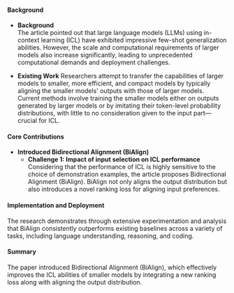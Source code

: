 #### Background
- **Background**       
The article pointed out that large language models (LLMs) using in-context learning (ICL) have exhibited impressive few-shot generalization abilities. However, the scale and computational requirements of larger models also increase significantly, leading to unprecedented computational demands and deployment challenges.

- **Existing Work**
Researchers attempt to transfer the capabilities of larger models to smaller, more efficient, and compact models by typically aligning the smaller models' outputs with those of larger models. Current methods involve training the smaller models either on outputs generated by larger models or by imitating their token-level probability distributions, with little to no consideration given to the input part—crucial for ICL.

#### Core Contributions
  - **Introduced Bidirectional Alignment (BiAlign)**
      - **Challenge 1: Impact of input selection on ICL performance**
      Considering that the performance of ICL is highly sensitive to the choice of demonstration examples, the article proposes Bidirectional Alignment (BiAlign). BiAlign not only aligns the output distribution but also introduces a novel ranking loss for aligning input preferences.

#### Implementation and Deployment
The research demonstrates through extensive experimentation and analysis that BiAlign consistently outperforms existing baselines across a variety of tasks, including language understanding, reasoning, and coding.

#### Summary
The paper introduced Bidirectional Alignment (BiAlign), which effectively improves the ICL abilities of smaller models by integrating a new ranking loss along with aligning the output distribution.